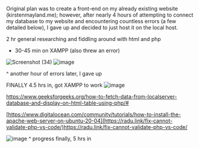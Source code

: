 Original plan was to create a front-end on my already existing website (kirstenmayland.me); however, after nearly 4 hours of attempting to connect my database to my website and encountering countless errors (a few detailed below), I gave up and decided to just host it on the local host.

2 hr general researching and fiddling around with html and php

+ 30-45 min on XAMPP (also threw an error)

![Screenshot (34)](https://github.com/KirstenMayland/cs61databases/assets/102620915/ed4e3faa-262b-42b8-9f0d-4e75e10c67cf)
![image](https://github.com/KirstenMayland/cs61databases/assets/102620915/924eea3f-4e8a-4a50-b5e6-8384a9b8ad6d)

^ another hour of errors later, I gave up


FINALLY 4.5 hrs in, got XAMPP to work
![image](https://github.com/KirstenMayland/cs61databases/assets/102620915/4d1769f5-6866-4f23-a9a8-b72b5b299a43)

https://www.geeksforgeeks.org/how-to-fetch-data-from-localserver-database-and-display-on-html-table-using-php/#

[https://www.digitalocean.com/community/tutorials/how-to-install-the-apache-web-server-on-ubuntu-20-04](https://radu.link/fix-cannot-validate-php-vs-code/)https://radu.link/fix-cannot-validate-php-vs-code/

![image](https://github.com/KirstenMayland/cs61databases/assets/102620915/cf918039-3a13-499a-bc1d-d3542a8719d7)
^ progress finally, 5 hrs in
